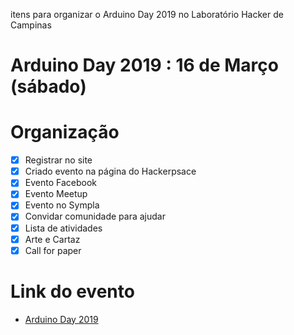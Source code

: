 itens para organizar o Arduino Day 2019 no Laboratório Hacker de Campinas

# Arduino Day 2019 : 16 de Março (sábado)

# Organização

- [x] Registrar no site
- [x] Criado evento na página do Hackerpsace
- [x] Evento Facebook
- [x] Evento Meetup
- [x] Evento no Sympla
- [x] Convidar comunidade para ajudar
- [x] Lista de atividades
- [x] Arte e Cartaz
- [x] Call for paper

# Link do evento
- [Arduino Day 2019](https://lhc.net.br/wiki/Evento:2019/03/16_Arduino_Day_2019)
